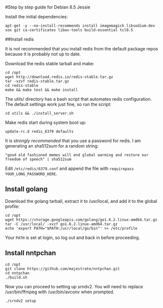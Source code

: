 #Step by step guide for Debian 8.5 Jessie

Install the initial dependencies:

```
apt-get -y --no-install-recommends install imagemagick libsodium-dev sox git ca-certificates libav-tools build-essential tcl8.5
```

##Install redis

It is not recommended that you install redis from the default package repos because it is probably not up to date.

Download the redis stable tarball and make:

```
cd /opt
wget http://download.redis.io/redis-stable.tar.gz
tar -xzvf redis-stable.tar.gz
cd redis-stable
make && make test && make install
```

The utils/ directory has a bash script that automates redis configuration. The default settings work just fine, so run the script:

```
cd utils && ./install_server.sh
```

Make redis start during system boot up:

```
update-rc.d redis_6379 defaults
```

It is *strongly recommended* that you use a password for redis. I am generating an sha512sum for a random string:

```
"good old fashioned memes will end global warming and restore our freedom of speech" | sha512sum
```

Edit `/etc/redis/6379.conf` and append the file with `requirepass YOUR_LONG_PASSWORD_HERE`.

## Install golang

Download the golang tarball, extract it to /usr/local, and add it to the global profile:

```
cd /opt
wget https://storage.googleapis.com/golang/go1.6.2.linux-amd64.tar.gz
tar -C /usr/local/ -xvzf go1.6.2.linux-amd64.tar.gz
echo 'export PATH="$PATH:/usr/local/go/bin"' >> /etc/profile
```

Your `PATH` is set at login, so log out and back in before proceeding. 

## Install nntpchan

```
cd /opt
git clone https://github.com/majestrate/nntpchan.git
cd nntpchan
./build.sh
```

Now you can proceed to setting up srndv2. You will need to replace /usr/bin/ffmpeg with /usr/bin/avconv when prompted.

```
./srndv2 setup
```

